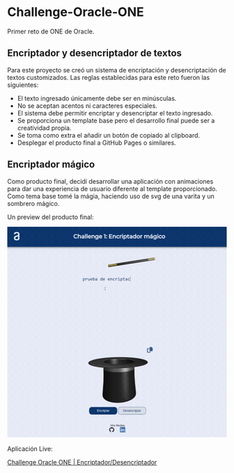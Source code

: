 # Challenge-Oracle-ONE

Primer reto de ONE de Oracle.

## **Encriptador y desencriptador de textos**

Para este proyecto se creó un sistema de encriptación y desencriptación de textos customizados. Las reglas establecidas para este reto fueron las siguientes:

* El texto ingresado únicamente debe ser en minúsculas.
* No se aceptan acentos ni caracteres especiales.
* El sistema debe permitir encriptar y desencriptar el texto ingresado.
* Se proporciona un template base pero el desarrollo final puede ser a creatividad propia.
* Se toma como extra el añadir un botón de copiado al clipboard.
* Desplegar el producto final a GitHub Pages o similares.

## Encriptador mágico

Como producto final, decidí desarrollar una aplicación con animaciones para dar una experiencia de usuario diferente al template proporcionado. Como tema base tomé la mágia, haciendo uso de svg de una varita y un sombrero mágico.

Un preview del producto final:

![1685950030989](image/README/1685950030989.png)

Aplicación Live:

[Challenge Oracle ONE | Encriptador/Desencriptador](https://IvanAbadJC.github.io/Challenge-Oracle-ONE/index.html)
